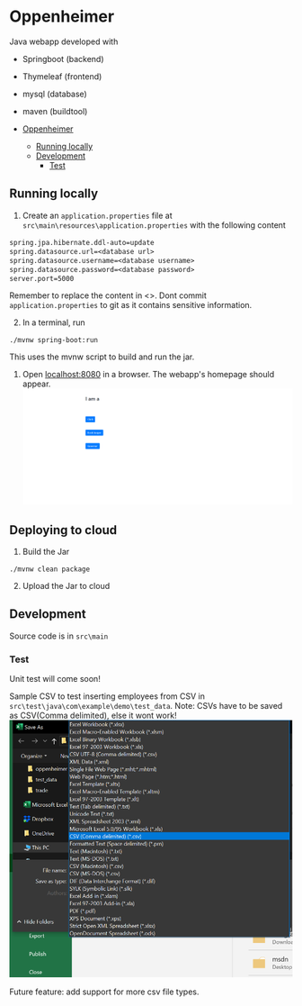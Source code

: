 # Oppenheimer

Java webapp developed with
- Springboot (backend)
- Thymeleaf (frontend)
- mysql (database)
- maven (buildtool)

- [Oppenheimer](#oppenheimer)
  - [Running locally](#running-locally)
  - [Development](#development)
    - [Test](#test)

## Running locally

1. Create an `application.properties` file at `src\main\resources\application.properties` with the following content

```
spring.jpa.hibernate.ddl-auto=update
spring.datasource.url=<database url>
spring.datasource.username=<database username>
spring.datasource.password=<database password>
server.port=5000
```
Remember to replace the content in <>. Dont commit `application.properties` to git as it contains sensitive information.

2. In a terminal, run
```
./mvnw spring-boot:run
```
This uses the mvnw script to build and run the jar.

1. Open [localhost:8080](http://localhost:8080/) in a browser. The webapp's homepage should appear.
![alt text](/doc_img/homescreen.PNG)

## Deploying to cloud
1. Build the Jar
```
./mvnw clean package
```

2. Upload the Jar to cloud

## Development

Source code is in `src\main`

### Test
Unit test will come soon!

Sample CSV to test inserting employees from CSV in `src\test\java\com\example\demo\test_data`. Note: CSVs have to be saved as CSV(Comma delimited), else it wont work!
![alt text](/doc_img/csv.PNG)

Future feature: add support for more csv file types.